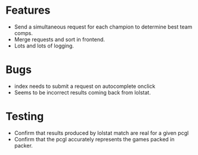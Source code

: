 Features
=========
* Send a simultaneous request for each champion to determine best team comps.
* Merge requests and sort in frontend.
* Lots and lots of logging.

Bugs
=====
* index needs to submit a request on autocomplete onclick
* Seems to be incorrect results coming back from lolstat.

Testing
========
* Confirm that results produced by lolstat match are real for a given pcgl
* Confirm that the pcgl accurately represents the games packed in packer.
